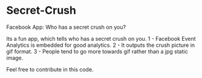 # Secret-Crush
Facebook App: Who has a secret crush on you?

Its a fun app, which tells who has a secret crush on you.
1 - Facebook Event Analytics is embedded for good analytics.
2 - It outputs the crush picture in gif format.
3 - People tend to go more towards gif rather than a jpg static image.

Feel free to contribute in this code.

